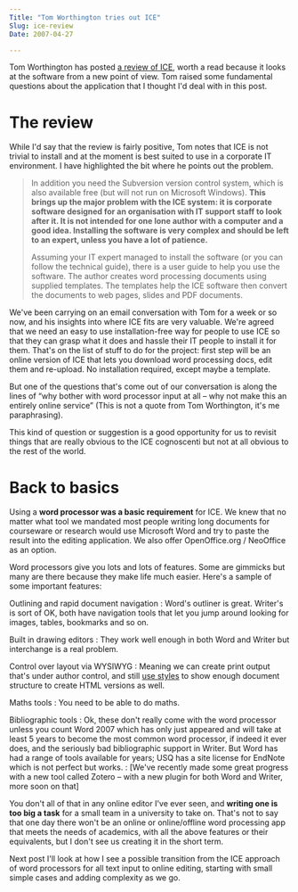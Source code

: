 ```yaml
---
Title: "Tom Worthington tries out ICE"
Slug: ice-review
Date: 2007-04-27

---
```

<div>

Tom Worthington has posted [a review of
ICE](http://www.tomw.net.au/blog/2007/04/creating-coordinated-web-pdf-and.html),
worth a read because it looks at the software from a new point of view.
Tom raised some fundamental questions about the application that I
thought I'd deal with in this post.

# <span id="id6"></span>The review

While I'd say that the review is fairly positive, Tom notes that ICE is
not trivial to install and at the moment is best suited to use in a
corporate IT environment. I have highlighted the bit where he points out
the problem.

> In addition you need the Subversion version control system, which is
> also available free (but will not run on Microsoft Windows). **This
> brings up the major problem with the ICE system: it is corporate
> software designed for an organisation with IT support staff to look
> after it. It is not intended for one lone author with a computer and a
> good idea. Installing the software is very complex and should be left
> to an expert, unless you have a lot of patience.**
>
> Assuming your IT expert managed to install the software (or you can
> follow the technical guide), there is a user guide to help you use the
> software. The author creates word processing documents using supplied
> templates. The templates help the ICE software then convert the
> documents to web pages, slides and PDF documents.

We've been carrying on an email conversation with Tom for a week or so
now, and his insights into where ICE fits are very valuable. We're
agreed that we need an easy to use installation-free way for people to
use ICE so that they can grasp what it does and hassle their IT people
to install it for them. That's on the list of stuff to do for the
project: first step will be an online version of ICE that lets you
download word processing docs, edit them and re-upload. No installation
required, except maybe a template.

But one of the questions that's come out of our conversation is along
the lines of <span class="spCh spChx201c">“</span>why bother with word
processor input at all <span class="spCh spChx2013">–</span> why not
make this an entirely online service<span
class="spCh spChx201d">”</span> (This is not a quote from Tom
Worthington, it's me paraphrasing).

This kind of question or suggestion is a good opportunity for us to
revisit things that are really obvious to the ICE cognoscenti but not at
all obvious to the rest of the world.

# <span id="id7"></span>Back to basics

Using a **word processor was a basic requirement** for ICE. We knew that
no matter what tool we mandated most people writing long documents for
courseware or research would use Microsoft Word and try to paste the
result into the editing application. We also offer OpenOffice.org /
NeoOffice as an option.

Word processors give you lots and lots of features. Some are gimmicks
but many are there because they make life much easier. Here's a sample
of some important features:

Outlining and rapid document navigation
:   Word's outliner is great. Writer's is sort of OK, both have
    navigation tools that let you jump around looking for images,
    tables, bookmarks and so on.

Built in drawing editors
:   They work well enough in both Word and Writer but interchange is a
    real problem.

Control over layout via WYSIWYG
:   Meaning we can create print output that's under author control, and
    still [use styles](http://del.icio.us/ptsefton/usestyles) to show
    enough document structure to create HTML versions as well.

Maths tools
:   You need to be able to do maths.

Bibliographic tools
:   Ok, these don't really come with the word processor unless you count
    Word 2007 which has only just appeared and will take at least 5
    years to become the most common word processor, if indeed it ever
    does, and the seriously bad bibliographic support in Writer. But
    Word has had a range of tools available for years; USQ has a site
    license for EndNote which is not perfect but works.
:   [We've recently made some great progress with a new tool called
    Zotero <span class="spCh spChx2013">–</span> with a new plugin for
    both Word and Writer, more soon on that]

You don't all of that in any online editor I've ever seen, and **writing
one is too big a task** for a small team in a university to take on.
That's not to say that one day there won't be an online or
online/offline word processing app that meets the needs of academics,
with all the above features or their equivalents, but I don't see us
creating it in the short term.

Next post I'll look at how I see a possible transition from the ICE
approach of word processors for all text input to online editing,
starting with small simple cases and adding complexity as we go.

</div>
